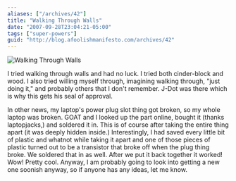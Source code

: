 ```yaml
---
aliases: ["/archives/42"]
title: "Walking Through Walls"
date: "2007-09-28T23:04:21-05:00"
tags: ["super-powers"]
guid: "http://blog.afoolishmanifesto.com/archives/42"
---
```

![Walking Through Walls](/wp-content/uploads/2007/09/walkingthroughwalls.png)

I tried walking through walls and had no luck. I tried both cinder-block and wood. I also tried willing myself through, imagining walking through, "just doing it," and probably others that I don't remember. J-Dot was there which is why this gets his seal of approval.

In other news, my laptop's power plug slot thing got broken, so my whole laptop was broken. GOAT and I looked up the part online, bought it (thanks laptopjacks,) and soldered it in. This is of course after taking the entire thing apart (it was deeply hidden inside.) Interestingly, I had saved every little bit of plastic and whatnot while taking it apart and one of those pieces of plastic turned out to be a transistor that broke off when the plug thing broke. We soldered that in as well. After we put it back together it worked! Wow! Pretty cool. Anyway, I am probably going to look into getting a new one soonish anyway, so if anyone has any ideas, let me know.
